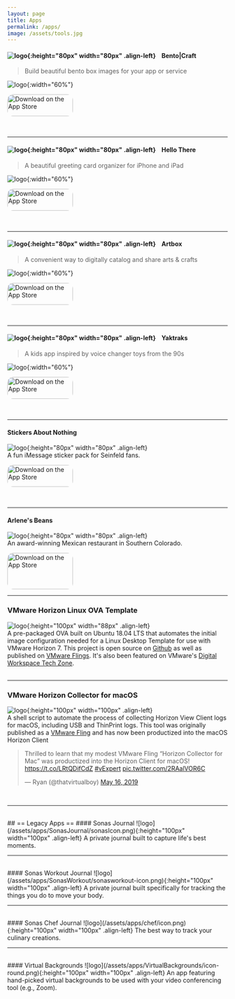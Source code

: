 ```yaml
---
layout: page
title: Apps
permalink: /apps/
image: /assets/tools.jpg
---
```


#### ![logo](/assets/images/bento-icon.png){:height="80px" width="80px" .align-left}&nbsp;&nbsp;&nbsp;&nbsp;Bento|Craft
> Build beautiful bento box images for your app or service  

![logo](/assets/images/bento/bento1.png){:width="60%"}  

<a href="https://apps.apple.com/us/app/bento-craft/id6468541457?itsct=apps_box_badge&amp;itscg=30200" style="display: inline-block; overflow: hidden; border-radius: 13px; width: 250px; height: 83px;"><img src="https://tools.applemediaservices.com/api/badges/download-on-the-app-store/black/en-us?size=250x83&amp;releaseDate=1697414400" alt="Download on the App Store" style="border-radius: 13px; width: 150px; height: 50px;"></a>
<br>

---


#### ![logo](/assets/apps/hellothere/icon.png){:height="80px" width="80px" .align-left}&nbsp;&nbsp;&nbsp;&nbsp;Hello There
> A beautiful greeting card organizer for iPhone and iPad  

![logo](/assets/images/hellothere-preview.png){:width="60%"}

<a href="https://apps.apple.com/us/app/hello-there-greeting-cards/id1632485298?itsct=apps_box_badge&amp;itscg=30200" style="display: inline-block; overflow: hidden; border-top-left-radius: 13px; border-top-right-radius: 13px; border-bottom-right-radius: 13px; border-bottom-left-radius: 13px; width: 250px; height: 83px;"><img src="https://tools.applemediaservices.com/api/badges/download-on-the-app-store/black/en-us?size=250x83&amp;releaseDate=1586476800&h=523bfb029b0b9b44037aa61782d02b45" alt="Download on the App Store" style="border-top-left-radius: 13px; border-top-right-radius: 13px; border-bottom-right-radius: 13px; border-bottom-left-radius: 13px; width: 150px; height: 50px;"></a>
<br>

---

#### ![logo](/assets/apps/artbox/artbox2.png){:height="80px" width="80px" .align-left}&nbsp;&nbsp;&nbsp;&nbsp;Artbox
> A convenient way to digitally catalog and share arts & crafts   

![logo](/assets/images/artbox-promo.png){:width="60%"} 

<a href="https://apps.apple.com/us/app/artbox-2/id1557964462?itsct=apps_box_badge&amp;itscg=30200" style="display: inline-block; overflow: hidden; border-top-left-radius: 13px; border-top-right-radius: 13px; border-bottom-right-radius: 13px; border-bottom-left-radius: 13px; width: 250px; height: 83px;"><img src="https://tools.applemediaservices.com/api/badges/download-on-the-app-store/black/en-us?size=250x83&amp;releaseDate=1619568000&h=592ca0fbd3178d7c7384a6379fe65c1b" alt="Download on the App Store" style="border-top-left-radius: 13px; border-top-right-radius: 13px; border-bottom-right-radius: 13px; border-bottom-left-radius: 13px; width: 150px; height: 50px;"></a>

---

#### ![logo](/assets/apps/yaktraks/icon.png){:height="80px" width="80px" .align-left}&nbsp;&nbsp;&nbsp;&nbsp;Yaktraks
> A kids app inspired by voice changer toys from the 90s  

![logo](/assets/images/yaktraks-promo.png){:width="60%"}  

<a href="https://apps.apple.com/us/app/yaktraks-90s-nostalgia/id1583086555?itsct=apps_box_link&itscg=30200" style="display: inline-block; overflow: hidden; border-top-left-radius: 13px; border-top-right-radius: 13px; border-bottom-right-radius: 13px; border-bottom-left-radius: 13px; width: 250px; height: 83px;"><img src="https://tools.applemediaservices.com/api/badges/download-on-the-app-store/black/en-us?size=250x83&amp;releaseDate=1619568000&h=592ca0fbd3178d7c7384a6379fe65c1b" alt="Download on the App Store" style="border-top-left-radius: 13px; border-top-right-radius: 13px; border-bottom-right-radius: 13px; border-bottom-left-radius: 13px; width: 150px; height: 50px;"></a>

---

#### Stickers About Nothing
![logo](/assets/apps/stickers/stickers-about-nothing.png){:height="80px" width="80px" .align-left}  
A fun iMessage sticker pack for Seinfeld fans.  

<a href="https://apps.apple.com/us/app/stickers-about-nothing/id1548219622?itsct=apps_box_badge&amp;itscg=30200" style="display: inline-block; overflow: hidden; border-top-left-radius: 13px; border-top-right-radius: 13px; border-bottom-right-radius: 13px; border-bottom-left-radius: 13px; width: 250px; height: 83px;"><img src="https://tools.applemediaservices.com/api/badges/download-on-the-app-store/black/en-us?size=250x83&amp;releaseDate=1610409600&h=5fd8e9f596a55a3214d74e6bc62c2f80" alt="Download on the App Store" style="border-top-left-radius: 13px; border-top-right-radius: 13px; border-bottom-right-radius: 13px; border-bottom-left-radius: 13px; width: 150px; height: 50px;"></a>

---

#### Arlene's Beans
![logo](/assets/images/arlenes-beans.png){:height="80px" width="80px" .align-left}  
An award-winning Mexican restaurant in Southern Colorado.  

<a href="https://apps.apple.com/us/app/arlenes-beans/id6450972383?itsct=apps_box_badge&amp;itscg=30200" style="display: inline-block; overflow: hidden; border-radius: 13px; width: 250px; height: 83px;"><img src="https://tools.applemediaservices.com/api/badges/download-on-the-app-store/black/en-us?size=250x83&amp;releaseDate=1691366400" alt="Download on the App Store" style="border-radius: 13px; width: 150px; height: 83px;"></a>
<br>

---

### VMware Horizon Linux OVA Template
![logo](/assets/horizon-ubuntu-ova.png){:height="100px" width="88px" .align-left}  
A pre-packaged OVA built on Ubuntu 18.04 LTS that automates the initial image configuration needed for a Linux Desktop Template for use with VMware Horizon 7. This project is open source on [Github](https://github.com/thatvirtualboy/horizon-linux-vm) as well as published on [VMware Flings](https://flings.vmware.com/horizon-ova-for-ubuntu). It's also been featured on VMware's [Digital Workspace Tech Zone](https://techzone.vmware.com/blog/featured-flings-vmware-horizon).
<br><br>

---  

### VMware Horizon Collector for macOS
![logo](/assets/hc_icon.png){:height="100px" width="100px"  .align-left}  
A shell script to automate the process of collecting Horizon View Client logs for macOS, including USB and ThinPrint logs.
This tool was originally published as a [VMware Fling](https://flings.vmware.com/horizon-collector-for-mac) and has now been productized into the macOS Horizon Client

<blockquote class="twitter-tweet"><p lang="en" dir="ltr">Thrilled to learn that my modest VMware Fling “Horizon Collector for Mac” was productized into the Horizon Client for macOS! <a href="https://t.co/LRtQDifCdZ">https://t.co/LRtQDifCdZ</a> <a href="https://twitter.com/hashtag/vExpert?src=hash&amp;ref_src=twsrc%5Etfw">#vExpert</a> <a href="https://t.co/2RAalVOR6C">pic.twitter.com/2RAalVOR6C</a></p>&mdash; Ryan (@thatvirtualboy) <a href="https://twitter.com/thatvirtualboy/status/1129125016774123520?ref_src=twsrc%5Etfw">May 16, 2019</a></blockquote> <script async src="https://platform.twitter.com/widgets.js" charset="utf-8"></script>  
<br>

---


<br>
## == Legacy Apps ==
#### Sonas Journal
![logo](/assets/apps/SonasJournal/sonasIcon.png){:height="100px" width="100px" .align-left}  
A private journal built to capture life's best moments.    

---

<br>
#### Sonas Workout Journal
![logo](/assets/apps/SonasWorkout/sonasworkout-icon.png){:height="100px" width="100px" .align-left}  
A private journal built specifically for tracking the things you do to move your body.    

---

<br>
#### Sonas Chef Journal
![logo](/assets/apps/chef/icon.png){:height="100px" width="100px" .align-left}  
The best way to track your culinary creations.   

---

<br>
#### Virtual Backgrounds
![logo](/assets/apps/VirtualBackgrounds/icon-round.png){:height="100px" width="100px"  .align-left}  
An app featuring hand-picked virtual backgrounds to be used with your video conferencing tool (e.g., Zoom).   
